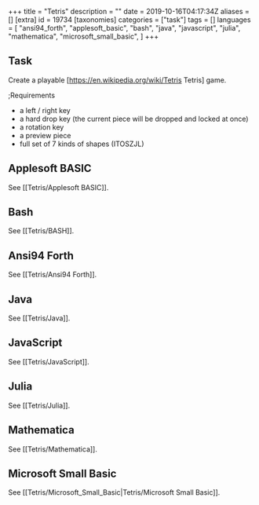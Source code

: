 +++
title = "Tetris"
description = ""
date = 2019-10-16T04:17:34Z
aliases = []
[extra]
id = 19734
[taxonomies]
categories = ["task"]
tags = []
languages = [
  "ansi94_forth",
  "applesoft_basic",
  "bash",
  "java",
  "javascript",
  "julia",
  "mathematica",
  "microsoft_small_basic",
]
+++

## Task

Create a playable [https://en.wikipedia.org/wiki/Tetris Tetris] game.



;Requirements
* a left / right key
* a hard drop key (the current piece will be dropped and locked at once)
* a rotation key
* a preview piece
* full set of 7 kinds of shapes (ITOSZJL)





## Applesoft BASIC


See [[Tetris/Applesoft BASIC]].


## Bash


See [[Tetris/BASH]].


## Ansi94 Forth


See [[Tetris/Ansi94 Forth]].


## Java


See [[Tetris/Java]].


## JavaScript


See [[Tetris/JavaScript]].


## Julia


See [[Tetris/Julia]].


## Mathematica


See [[Tetris/Mathematica]].


## Microsoft Small Basic


See [[Tetris/Microsoft_Small_Basic|Tetris/Microsoft Small Basic]].
